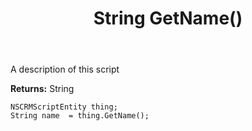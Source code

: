 ﻿---
uid: crmscript_ref_NSCRMScriptEntity_GetName
title: String GetName()
intellisense: NSCRMScriptEntity.GetName
keywords: NSCRMScriptEntity, GetName
so.topic: reference
---

A description of this script

**Returns:** String


```crmscript
NSCRMScriptEntity thing;
String name  = thing.GetName();
```


